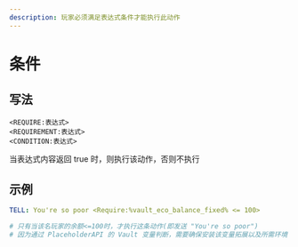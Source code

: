 ```yaml
---
description: 玩家必须满足表达式条件才能执行此动作
---
```


# 条件

## 写法

```text
<REQUIRE:表达式>
<REQUIREMENT:表达式>
<CONDITION:表达式>
```

当表达式内容返回 true 时，则执行该动作，否则不执行

## 示例

```yaml
TELL: You're so poor <Require:%vault_eco_balance_fixed% <= 100>

# 只有当该名玩家的余额<=100时，才执行这条动作(即发送 "You're so poor")
# 因为通过 PlaceholderAPI 的 Vault 变量判断，需要确保安装该变量拓展以及所需环境
```




